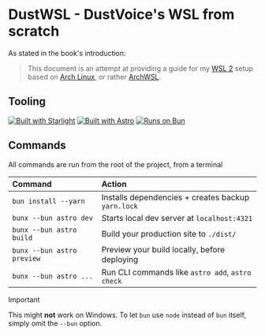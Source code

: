 # DustWSL - DustVoice's WSL from scratch

As stated in the book's introduction:

> This document is an attempt at providing a guide for my [WSL 2](https://learn.microsoft.com/en-us/windows/wsl/install) setup based on [Arch Linux](https://archlinux.org), or rather [ArchWSL](https://github.com/yuk7/ArchWSL).

## Tooling

[![Built with Starlight](https://astro.badg.es/v2/built-with-starlight/tiny.svg)](https://starlight.astro.build)
[![Built with Astro](https://astro.badg.es/v2/built-with-astro/tiny.svg)](https://astro.build)
[![Runs on Bun](https://github.com/user-attachments/assets/50282090-adfd-4ddb-9e27-c30753c6b161)](https://bun.sh)

## Commands

All commands are run from the root of the project, from a terminal

| Command                    | Action                                             |
| :------------------------- | :------------------------------------------------- |
| `bun install --yarn`       | Installs dependencies + creates backup `yarn.lock` |
| `bunx --bun astro dev`     | Starts local dev server at `localhost:4321`        |
| `bunx --bun astro build`   | Build your production site to `./dist/`            |
| `bunx --bun astro preview` | Preview your build locally, before deploying       |
| `bunx --bun astro ...`     | Run CLI commands like `astro add`, `astro check`   |

> [!IMPORTANT]
> This might **not** work on Windows.
> To let `bun` use `node` instead of `bun` itself, simply omit the `--bun` option.
